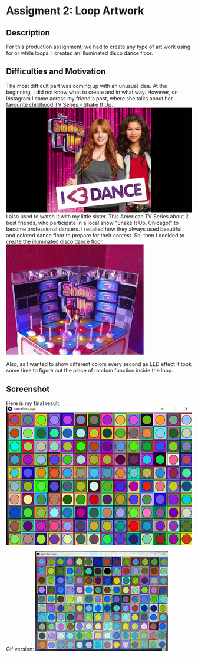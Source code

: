 # Assigment 2: Loop Artwork

## Description ##

For this production assignment, we had to create any type of art work using for or while loops. I created an illuminated disco dance floor.

## Difficulties and Motivation ##

The most difficult part was coming up with an unusual idea. At the beginning, I did not know what to create and in what way. However, on Instagram I came across my friend's post, where 
she talks about her favourite childhood TV Series - Shake It Up. 
![](shakeitup.jpg) 
I also used to watch it with my little sister. This American TV Series about 2 best friends, who participate in a local show 
"Shake It Up, Chicago!" to become professional dancers. I recalled how they always used beautiful and colored dance floor to prepare for their contest. So, then I decided to create the 
illuminated disco dance floor.
![](dancefloor.jpg)

Also, as I wanted to show different colors every second as LED effect it took some time to figure out the place of random function inside the loop. 

## Screenshot ##

Here is my final result:
![](screenshot.png)

Gif version:
![](video.gif)

